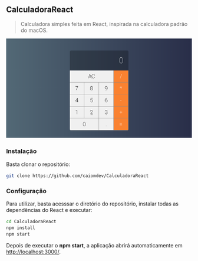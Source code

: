 ## CalculadoraReact
> Calculadora simples feita em React, inspirada na calculadora padrão do macOS.

![](./src/img/calc.png)

### Instalação

Basta clonar o repositório:

```sh
git clone https://github.com/caiomdev/CalculadoraReact
```

### Configuração

Para utilizar, basta acesssar o diretório do repositório, instalar todas as dependências do React e executar:
```sh
cd CalculadoraReact
npm install
npm start
```

Depois de executar o **npm start**, a aplicação abrirá automaticamente em [http://localhost:3000/](http://localhost:3000/).